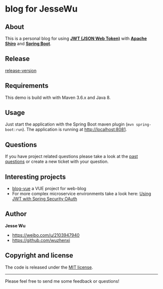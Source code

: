 # blog for JesseWu

## About
This is a personal blog for using **[JWT (JSON Web Token)](https://jwt.io)** with **[Apache Shiro](http://shiro.apache.org/)** and
**[Spring Boot](https://spring.io/projects/spring-boot)**. 

## Release
[release-version](https://github.com/wuzhenxi/blog-service/releases)

## Requirements
This demo is build with with Maven 3.6.x and Java 8.

## Usage
Just start the application with the Spring Boot maven plugin (`mvn spring-boot:run`). The application is
running at [http://localhost:8081](http://localhost:8081).


## Questions
If you have project related questions please take a look at the [past questions](https://github.com/wuzhenxi/blog-service/issues) or create a new ticket with your question.


## Interesting projects

* [blog-vue](https://github.com/wuzhenxi/blog-vue) a VUE project for web-blog
* For more complex microservice environments take a look here: [Using JWT with Spring Security OAuth](http://www.baeldung.com/spring-security-oauth-jwt)

## Author

**Jesse Wu**

* https://weibo.com/u/2103947940
* https://github.com/wuzhenxi

## Copyright and license

The code is released under the [MIT license](LICENSE?raw=true).

---------------------------------------

Please feel free to send me some feedback or questions!

